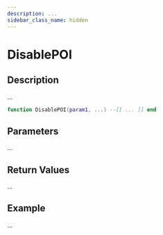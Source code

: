 ```yaml
---
description: ...
sidebar_class_name: hidden
---
```


# DisablePOI

## Description

...

```lua
function DisablePOI(param1, ...) --[[ ... ]] end
```

## Parameters

...

## Return Values

...

## Example

...


